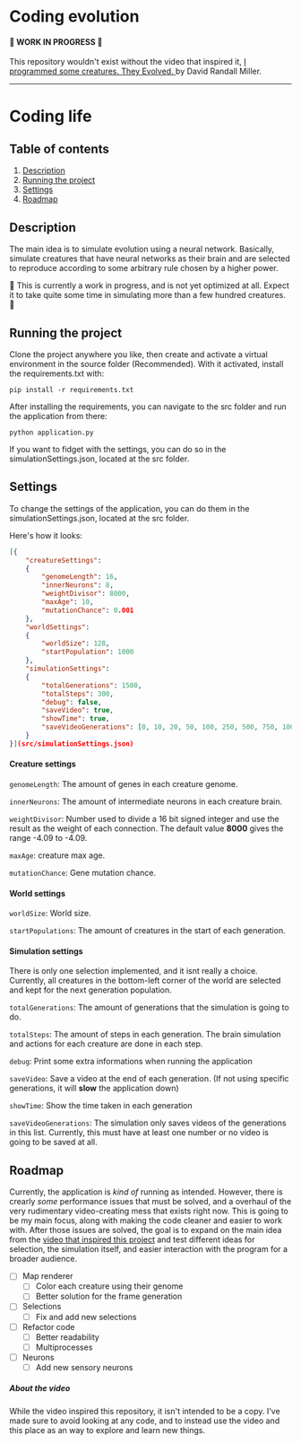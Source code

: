 # Coding evolution
#### :construction: WORK IN PROGRESS :construction:	
This repository wouldn't exist without the video that inspired it, 
[I programmed some creatures. They Evolved.
](https://www.youtube.com/watch?v=N3tRFayqVtk&t=905s) by David Randall Miller.

----
# Coding life
## Table of contents
1. [Description](#description)
2. [Running the project](#running-the-project)
3. [Settings](#settings)
3. [Roadmap](#roadmap)

## Description
The main idea is to simulate evolution using a neural network. Basically, simulate creatures that have neural networks as their brain and are selected to reproduce according to some arbitrary rule chosen by a higher power.

:construction: This is currently a work in progress, and is not yet optimized at all. Expect it to take quite some time in simulating more than a few hundred creatures. :construction:

## Running the project
Clone the project anywhere you like, then create and activate a virtual environment in the source folder (Recommended). With it activated, install the requirements.txt with:
```
pip install -r requirements.txt
```
After installing the requirements, you can navigate to the src folder and run the application from there:
```
python application.py
```
If you want to fidget with the settings, you can do so in the simulationSettings.json, located at the src folder.

## Settings
To change the settings of the application, you can do them in the simulationSettings.json, located at the src folder.

Here's how it looks:
```json
[{
    "creatureSettings": 
    {
        "genomeLength": 16,
        "innerNeurons": 8,
        "weightDivisor": 8000,
        "maxAge": 10,
        "mutationChance": 0.001
    },
    "worldSettings":
    {
        "worldSize": 128,
        "startPopulation": 1000
    },
    "simulationSettings":
    {   
        "totalGenerations": 1500,
        "totalSteps": 300,
        "debug": false,
        "saveVideo": true,
        "showTime": true,
        "saveVideoGenerations": [0, 10, 20, 50, 100, 250, 500, 750, 1000, 1499]
    }
}](src/simulationSettings.json)
```
#### Creature settings
`genomeLength`: The amount of genes in each creature genome.

`innerNeurons`: The amount of intermediate neurons in each creature brain.

`weightDivisor`: Number used to divide a 16 bit signed integer and use the result as the weight of each connection. The default value **8000** gives the range -4.09 to -4.09.

`maxAge`: creature max age.

`mutationChance`: Gene mutation chance.

#### World settings
`worldSize`: World size.

`startPopulations`: The amount of creatures in the start of each generation.

#### Simulation settings
There is only one selection implemented, and it isnt really a choice. Currently, all creatures in the bottom-left corner of the world are selected and kept for the next generation population.

`totalGenerations`: The amount of generations that the simulation is going to do.

`totalSteps`: The amount of steps in each generation. The brain simulation and actions for each creature are done in each step.

`debug`: Print some extra informations when running the application

`saveVideo`: Save a video at the end of each generation. (If not using specific generations, it will **slow** the application down)

`showTime`: Show the time taken in each generation

`saveVideoGenerations`: The simulation only saves videos of the generations in this list. Currently, this must have at least one number or no video is going to be saved at all.

## Roadmap

Currently, the application is *kind of* running as intended. However, there is crearly *some* performance issues that must be solved, and a overhaul of the very rudimentary video-creating mess that exists right now.
This is going to be my main focus, along with making the code cleaner and easier to work with. After those issues are solved, the goal is to expand on the main idea from the [video that inspired this project](https://www.youtube.com/watch?v=N3tRFayqVtk&t=905s) and test different ideas for selection, the simulation itself, and easier interaction with the program for a broader audience.
- [ ] Map renderer
    - [ ] Color each creature using their genome
    - [ ] Better solution for the frame generation
- [ ] Selections
    - [ ] Fix and add new selections
- [ ] Refactor code
    - [ ] Better readability
    - [ ] Multiprocesses
- [ ] Neurons
    - [ ] Add new sensory neurons

##### About the video
While the video inspired this repository, it isn't intended to be a copy. I've made sure to avoid looking at any code, and to instead use the video and this place as an way to explore and learn new things. 
